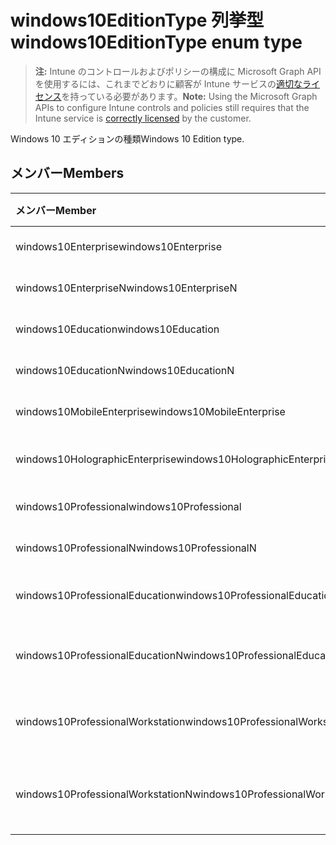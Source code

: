 # <a name="windows10editiontype-enum-type"></a><span data-ttu-id="f9b9e-101">windows10EditionType 列挙型</span><span class="sxs-lookup"><span data-stu-id="f9b9e-101">windows10EditionType enum type</span></span>

> <span data-ttu-id="f9b9e-102">**注:** Intune のコントロールおよびポリシーの構成に Microsoft Graph API を使用するには、これまでどおりに顧客が Intune サービスの[適切なライセンス](https://go.microsoft.com/fwlink/?linkid=839381)を持っている必要があります。</span><span class="sxs-lookup"><span data-stu-id="f9b9e-102">**Note:** Using the Microsoft Graph APIs to configure Intune controls and policies still requires that the Intune service is [correctly licensed](https://go.microsoft.com/fwlink/?linkid=839381) by the customer.</span></span>

<span data-ttu-id="f9b9e-103">Windows 10 エディションの種類</span><span class="sxs-lookup"><span data-stu-id="f9b9e-103">Windows 10 Edition type.</span></span>
## <a name="members"></a><span data-ttu-id="f9b9e-104">メンバー</span><span class="sxs-lookup"><span data-stu-id="f9b9e-104">Members</span></span>
|<span data-ttu-id="f9b9e-105">メンバー</span><span class="sxs-lookup"><span data-stu-id="f9b9e-105">Member</span></span>|<span data-ttu-id="f9b9e-106">値</span><span class="sxs-lookup"><span data-stu-id="f9b9e-106">Value</span></span>|<span data-ttu-id="f9b9e-107">説明</span><span class="sxs-lookup"><span data-stu-id="f9b9e-107">Description</span></span>|
|:---|:---|:---|
|<span data-ttu-id="f9b9e-108">windows10Enterprise</span><span class="sxs-lookup"><span data-stu-id="f9b9e-108">windows10Enterprise</span></span>|<span data-ttu-id="f9b9e-109">0</span><span class="sxs-lookup"><span data-stu-id="f9b9e-109">0%</span></span>|<span data-ttu-id="f9b9e-110">Windows 10 Enterprise</span><span class="sxs-lookup"><span data-stu-id="f9b9e-110">Windows 10 Enterprise</span></span>|
|<span data-ttu-id="f9b9e-111">windows10EnterpriseN</span><span class="sxs-lookup"><span data-stu-id="f9b9e-111">windows10EnterpriseN</span></span>|<span data-ttu-id="f9b9e-112">1</span><span class="sxs-lookup"><span data-stu-id="f9b9e-112">-1</span></span>|<span data-ttu-id="f9b9e-113">Windows 10 EnterpriseN</span><span class="sxs-lookup"><span data-stu-id="f9b9e-113">Windows 10 EnterpriseN</span></span>|
|<span data-ttu-id="f9b9e-114">windows10Education</span><span class="sxs-lookup"><span data-stu-id="f9b9e-114">windows10Education</span></span>|<span data-ttu-id="f9b9e-115">2</span><span class="sxs-lookup"><span data-stu-id="f9b9e-115">-2</span></span>|<span data-ttu-id="f9b9e-116">Windows 10 Education</span><span class="sxs-lookup"><span data-stu-id="f9b9e-116">Windows 10 Education</span></span>|
|<span data-ttu-id="f9b9e-117">windows10EducationN</span><span class="sxs-lookup"><span data-stu-id="f9b9e-117">windows10EducationN</span></span>|<span data-ttu-id="f9b9e-118">3</span><span class="sxs-lookup"><span data-stu-id="f9b9e-118">"3"</span></span>|<span data-ttu-id="f9b9e-119">Windows 10 EducationN</span><span class="sxs-lookup"><span data-stu-id="f9b9e-119">Windows 10 EducationN</span></span>|
|<span data-ttu-id="f9b9e-120">windows10MobileEnterprise</span><span class="sxs-lookup"><span data-stu-id="f9b9e-120">windows10MobileEnterprise</span></span>|<span data-ttu-id="f9b9e-121">4</span><span class="sxs-lookup"><span data-stu-id="f9b9e-121">-4</span></span>|<span data-ttu-id="f9b9e-122">Windows 10 Mobile Enterprise</span><span class="sxs-lookup"><span data-stu-id="f9b9e-122">Windows 10 Mobile</span></span>|
|<span data-ttu-id="f9b9e-123">windows10HolographicEnterprise</span><span class="sxs-lookup"><span data-stu-id="f9b9e-123">windows10HolographicEnterprise</span></span>|<span data-ttu-id="f9b9e-124">5</span><span class="sxs-lookup"><span data-stu-id="f9b9e-124">.5</span></span>|<span data-ttu-id="f9b9e-125">Windows 10 Holographic Enterprise</span><span class="sxs-lookup"><span data-stu-id="f9b9e-125">Windows 10 Holographic Enterprise</span></span>|
|<span data-ttu-id="f9b9e-126">windows10Professional</span><span class="sxs-lookup"><span data-stu-id="f9b9e-126">windows10Professional</span></span>|<span data-ttu-id="f9b9e-127">6</span><span class="sxs-lookup"><span data-stu-id="f9b9e-127">-6</span></span>|<span data-ttu-id="f9b9e-128">Windows 10 Professional</span><span class="sxs-lookup"><span data-stu-id="f9b9e-128">Windows 10 Professional</span></span>|
|<span data-ttu-id="f9b9e-129">windows10ProfessionalN</span><span class="sxs-lookup"><span data-stu-id="f9b9e-129">windows10ProfessionalN</span></span>|<span data-ttu-id="f9b9e-130">7</span><span class="sxs-lookup"><span data-stu-id="f9b9e-130">-7</span></span>|<span data-ttu-id="f9b9e-131">Windows 10 ProfessionalN</span><span class="sxs-lookup"><span data-stu-id="f9b9e-131">Windows 10 ProfessionalN</span></span>|
|<span data-ttu-id="f9b9e-132">windows10ProfessionalEducation</span><span class="sxs-lookup"><span data-stu-id="f9b9e-132">windows10ProfessionalEducation</span></span>|<span data-ttu-id="f9b9e-133">8</span><span class="sxs-lookup"><span data-stu-id="f9b9e-133">-8</span></span>|<span data-ttu-id="f9b9e-134">Windows 10 Professional Education</span><span class="sxs-lookup"><span data-stu-id="f9b9e-134">Windows 10 Professional Education</span></span>|
|<span data-ttu-id="f9b9e-135">windows10ProfessionalEducationN</span><span class="sxs-lookup"><span data-stu-id="f9b9e-135">windows10ProfessionalEducationN</span></span>|<span data-ttu-id="f9b9e-136">9</span><span class="sxs-lookup"><span data-stu-id="f9b9e-136">-9</span></span>|<span data-ttu-id="f9b9e-137">Windows 10 Professional EducationN</span><span class="sxs-lookup"><span data-stu-id="f9b9e-137">Windows 10 Professional EducationN</span></span>|
|<span data-ttu-id="f9b9e-138">windows10ProfessionalWorkstation</span><span class="sxs-lookup"><span data-stu-id="f9b9e-138">windows10ProfessionalWorkstation</span></span>|<span data-ttu-id="f9b9e-139">10</span><span class="sxs-lookup"><span data-stu-id="f9b9e-139">1.0</span></span>|<span data-ttu-id="f9b9e-140">Windows 10 Professional for Workstations</span><span class="sxs-lookup"><span data-stu-id="f9b9e-140">Windows 10 Professional for Workstations</span></span>|
|<span data-ttu-id="f9b9e-141">windows10ProfessionalWorkstationN</span><span class="sxs-lookup"><span data-stu-id="f9b9e-141">windows10ProfessionalWorkstationN</span></span>|<span data-ttu-id="f9b9e-142">11</span><span class="sxs-lookup"><span data-stu-id="f9b9e-142">1.1</span></span>|<span data-ttu-id="f9b9e-143">Windows 10 Professional for Workstations N</span><span class="sxs-lookup"><span data-stu-id="f9b9e-143">Windows 10 Professional for Workstations N</span></span>|








